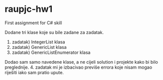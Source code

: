 # raupjc-hw1
First assignment for C# skill

Dodane tri klase koje su bile zadane za zadatak.

1. zadatak) IntegerList klasa
2. zadatak) GenericList klasa
3. zadatak) GenericListEnumerator klasa

Dodao sam samo navedene klase, a ne cijeli solution i projekte kako bi bilo preglednije.
4. zadatak mi je izbacivao previše errora koje nisam mogao riješiti iako sam pratio upute.
